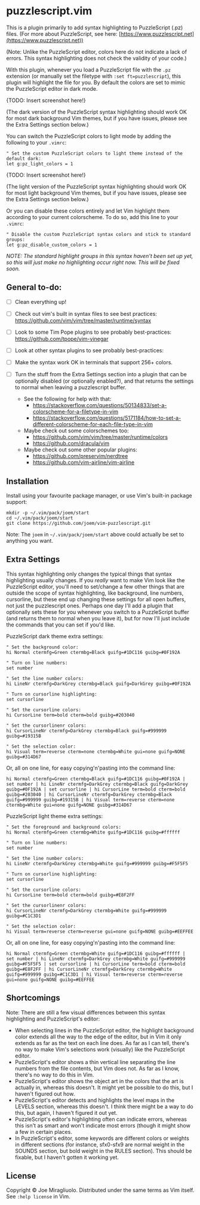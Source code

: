 # puzzlescript.vim

This is a plugin primarily to add syntax highlighting to PuzzleScript (.pz) files.
(For more about PuzzleScript, see here: [https://www.puzzlescript.net](https://www.puzzlescript.net))

(Note: Unlike the PuzzleScript editor, colors here do not indicate a lack of errors. This syntax highlighting does not check the validity of your code.)

With this plugin, whenever you load a PuzzleScript file with the `.pz` extension (or manually set the filetype with `:set ft=puzzlescript`), this plugin will highlight the file for you. By default the colors are set to mimic the PuzzleScript editor in dark mode.

{TODO: Insert screenshot here!}

(The dark version of the PuzzleScript syntax highlighting should work OK for most dark background Vim themes, but if you have issues, please see the Extra Settings section below.)

You can switch the PuzzleScript colors to light mode by adding the following to your `.vimrc`:

```vim
" Set the custom PuzzleScript colors to light theme instead of the default dark:
let g:pz_light_colors = 1
```

{TODO: Insert screenshot here!}

(The light version of the PuzzleScript syntax highlighting should work OK for most light background Vim themes, but if you have issues, please see the Extra Settings section below.)

Or you can disable these colors entirely and let Vim highlight them according to your current colorscheme. To do so, add this line to your `.vimrc`:

```vim
" Disable the custom PuzzleScript syntax colors and stick to standard groups:
let g:pz_disable_custom_colors = 1
```

*NOTE: The standard highlight groups in this syntax haven't been set up yet, so this will just make no highlighting occur right now. This will be fixed soon.*


## General to-do:

- [ ] Clean everything up!

- [ ] Check out vim's built in syntax files to see best practices: https://github.com/vim/vim/tree/master/runtime/syntax

- [ ] Look to some Tim Pope plugins to see probably best-practices: https://github.com/tpope/vim-vinegar

- [ ] Look at other syntax plugins to see probably best-practices:


- [ ] Make the syntax work OK in terminals that support 256+ colors.

- [ ] Turn the stuff from the Extra Settings section into a plugin that can be optionally disabled (or optionally enabled?), and that returns the settings to normal when leaving a puzzlescript buffer.
  - See the following for help with that:
    - https://stackoverflow.com/questions/50134833/set-a-colorscheme-for-a-filetype-in-vim
    - https://stackoverflow.com/questions/5171184/how-to-set-a-different-colorscheme-for-each-file-type-in-vim
  - Maybe check out some colorschemes too:
    - https://github.com/vim/vim/tree/master/runtime/colors
    - https://github.com/dracula/vim
  - Maybe check out some other popular plugins:
    - https://github.com/preservim/nerdtree
    - https://github.com/vim-airline/vim-airline



## Installation

Install using your favourite package manager, or use Vim's built-in package support:

    mkdir -p ~/.vim/pack/joem/start
    cd ~/.vim/pack/joem/start
    git clone https://github.com/joem/vim-puzzlescript.git

Note: The `joem` in `~/.vim/pack/joem/start` above could actually be set to anything you want.


## Extra Settings

This syntax highlighting only changes the typical things that syntax highlighting usually changes. If you _really_ want to make Vim look like the PuzzleScript editor, you'll need to set/change a few other things that are outside the scope of syntax highlighting, like background, line numbers, cursorline, but these end up changing these settings for all open buffers, not just the puzzlescript ones. Perhaps one day I'll add a plugin that optionally sets these for you whenever you switch to a PuzzleScript buffer (and returns them to normal when you leave it), but for now I'll just include the commands that you can set if you'd like.

PuzzleScript dark theme extra settings:

```vim
" Set the background color:
hi Normal ctermfg=Green ctermbg=Black guifg=#1DC116 guibg=#0F192A

" Turn on line numbers:
set number

" Set the line number colors:
hi LineNr ctermfg=DarkGrey ctermbg=Black guifg=DarkGrey guibg=#0F192A

" Turn on cursorline highlighting:
set cursorline

" Set the cursorline colors:
hi CursorLine term=bold cterm=bold guibg=#203040

" Set the cursorlinenr colors:
hi CursorLineNr ctermfg=DarkGrey ctermbg=Black guifg=#999999 guibg=#19315B

" Set the selection color:
hi Visual term=reverse cterm=none ctermbg=White gui=none guifg=NONE guibg=#314D67
```

Or, all on one line, for easy copying'n'pasting into the command line:

```vim
hi Normal ctermfg=Green ctermbg=Black guifg=#1DC116 guibg=#0F192A | set number | hi LineNr ctermfg=DarkGrey ctermbg=Black guifg=DarkGrey guibg=#0F192A | set cursorline | hi CursorLine term=bold cterm=bold guibg=#203040 | hi CursorLineNr ctermfg=DarkGrey ctermbg=Black guifg=#999999 guibg=#19315B | hi Visual term=reverse cterm=none ctermbg=White gui=none guifg=NONE guibg=#314D67
```


PuzzleScript light theme extra settings:

```vim
" Set the foreground and background colors:
hi Normal ctermfg=Green ctermbg=White guifg=#1DC116 guibg=#ffffff

" Turn on line numbers:
set number

" Set the line number colors:
hi LineNr ctermfg=DarkGrey ctermbg=White guifg=#999999 guibg=#F5F5F5

" Turn on cursorline highlighting:
set cursorline

" Set the cursorline colors:
hi CursorLine term=bold cterm=bold guibg=#E8F2FF

" Set the cursorlinenr colors:
hi CursorLineNr ctermfg=DarkGrey ctermbg=White guifg=#999999 guibg=#C1C3D1

" Set the selection color:
hi Visual term=reverse cterm=reverse gui=none guifg=NONE guibg=#EEFFEE
```

Or, all on one line, for easy copying'n'pasting into the command line:

```vim
hi Normal ctermfg=Green ctermbg=White guifg=#1DC116 guibg=#ffffff | set number | hi LineNr ctermfg=DarkGrey ctermbg=White guifg=#999999 guibg=#F5F5F5 | set cursorline | hi CursorLine term=bold cterm=bold guibg=#E8F2FF | hi CursorLineNr ctermfg=DarkGrey ctermbg=White guifg=#999999 guibg=#C1C3D1 | hi Visual term=reverse cterm=reverse gui=none guifg=NONE guibg=#EEFFEE
```


## Shortcomings

Note: There are still a few visual differences between this syntax highlighting and PuzzleScript's editor:

- When selecting lines in the PuzzleScript editor, the highlight background color extends all the way to the edge of the editor, but in Vim it only extends as far as the text on each line does. As far as I can tell, there's no way to make Vim's selections work (visually) like the PuzzleScript editor.
- PuzzleScript's editor shows a thin vertical line separating the line numbers from the file contents, but Vim does not. As far as I know, there's no way to do this in Vim.
- PuzzleScript's editor shows the object art in the colors that the art is actually in, whereas this doesn't. It might yet be possible to do this, but I haven't figured out how.
- PuzzleScript's editor detects and highlights the level maps in the LEVELS section, whereas this doesn't. I think there might be a way to do this, but again, I haven't figured it out yet.
- PuzzleScript's editor's highlighting often can indicate errors, whereas this isn't as smart and won't indicate most errors (though it might show a few in certain places.
- In PuzzleScript's editor, some keywords are different colors or weights in different sections (for instance, sfx0-sfx9 are normal weight in the SOUNDS section, but bold weight in the RULES section). This should be fixable, but I haven't gotten it working yet.


## License

Copyright © Joe Miragliuolo.  Distributed under the same terms as Vim itself.
See `:help license` in Vim.

